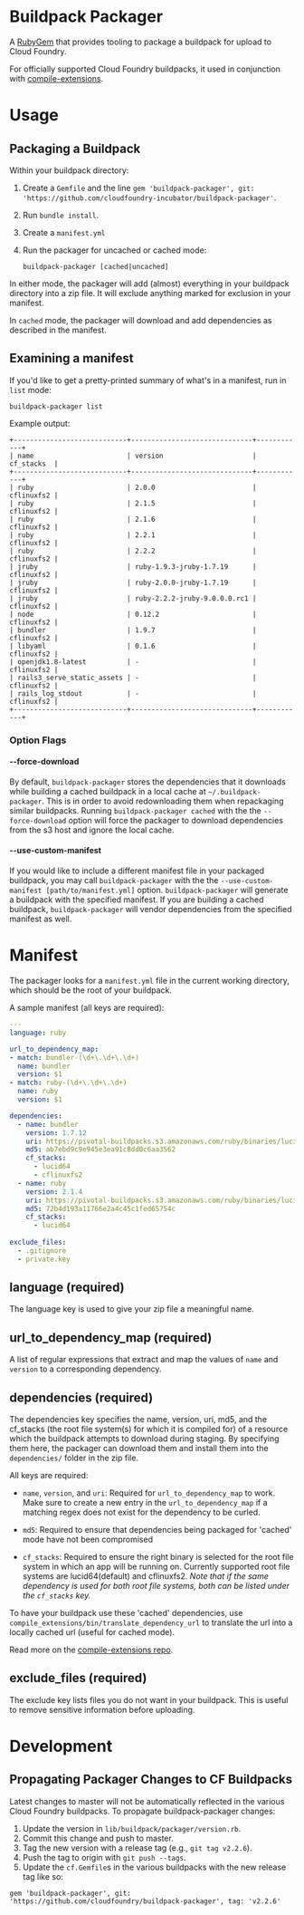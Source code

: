 # Buildpack Packager

A [RubyGem](https://rubygems.org/) that provides tooling to package a buildpack for upload to Cloud Foundry.

For officially supported Cloud Foundry buildpacks, it used in conjunction with [compile-extensions](https://github.com/cloudfoundry-incubator/compile-extensions).


# Usage

## Packaging a Buildpack

Within your buildpack directory:

1. Create a `Gemfile` and the line `gem 'buildpack-packager', git: 'https://github.com/cloudfoundry-incubator/buildpack-packager'`.
1. Run `bundle install`.
1. Create a `manifest.yml`
1. Run the packager for uncached or cached mode:

	```
	buildpack-packager [cached|uncached]
	```

In either mode, the packager will add (almost) everything in your
buildpack directory into a zip file.  It will exclude anything marked
for exclusion in your manifest.

In `cached` mode, the packager will download and add dependencies as
described in the manifest.


## Examining a manifest

If you'd like to get a pretty-printed summary of what's in a manifest,
run in `list` mode:

```
buildpack-packager list
```

Example output:

```
+----------------------------+------------------------------+------------+
| name                       | version                      | cf_stacks  |
+----------------------------+------------------------------+------------+
| ruby                       | 2.0.0                        | cflinuxfs2 |
| ruby                       | 2.1.5                        | cflinuxfs2 |
| ruby                       | 2.1.6                        | cflinuxfs2 |
| ruby                       | 2.2.1                        | cflinuxfs2 |
| ruby                       | 2.2.2                        | cflinuxfs2 |
| jruby                      | ruby-1.9.3-jruby-1.7.19      | cflinuxfs2 |
| jruby                      | ruby-2.0.0-jruby-1.7.19      | cflinuxfs2 |
| jruby                      | ruby-2.2.2-jruby-9.0.0.0.rc1 | cflinuxfs2 |
| node                       | 0.12.2                       | cflinuxfs2 |
| bundler                    | 1.9.7                        | cflinuxfs2 |
| libyaml                    | 0.1.6                        | cflinuxfs2 |
| openjdk1.8-latest          | -                            | cflinuxfs2 |
| rails3_serve_static_assets | -                            | cflinuxfs2 |
| rails_log_stdout           | -                            | cflinuxfs2 |
+----------------------------+------------------------------+------------+
```

### Option Flags

#### --force-download

By default, `buildpack-packager` stores the dependencies that it
downloads while building a cached buildpack in a local cache at
`~/.buildpack-packager`. This is in order to avoid redownloading them
when repackaging similar buildpacks. Running `buildpack-packager
cached` with the the `--force-download` option will force the packager
to download dependencies from the s3 host and ignore the local cache.

#### --use-custom-manifest

If you would like to include a different manifest file in your
packaged buildpack, you may call `buildpack-packager` with the the
`--use-custom-manifest [path/to/manifest.yml]`
option. `buildpack-packager` will generate a buildpack with the
specified manifest. If you are building a cached buildpack,
`buildpack-packager` will vendor dependencies from the specified
manifest as well.


# Manifest

The packager looks for a `manifest.yml` file in the current working
directory, which should be the root of your buildpack.

A sample manifest (all keys are required):

```yaml
---
language: ruby

url_to_dependency_map:
- match: bundler-(\d+\.\d+\.\d+)
  name: bundler
  version: $1
- match: ruby-(\d+\.\d+\.\d+)
  name: ruby
  version: $1

dependencies:
  - name: bundler
    version: 1.7.12
    uri: https://pivotal-buildpacks.s3.amazonaws.com/ruby/binaries/lucid64/bundler-1.7.12.tgz
    md5: ab7ebd9c9e945e3ea91c8dd0c6aa3562
    cf_stacks:
      - lucid64
      - cflinuxfs2
  - name: ruby
    version: 2.1.4
    uri: https://pivotal-buildpacks.s3.amazonaws.com/ruby/binaries/lucid64/ruby-2.1.4.tgz
    md5: 72b4d193a11766e2a4c45c1fed65754c
    cf_stacks:
      - lucid64
      
exclude_files:
  - .gitignore
  - private.key
```

## language (required)

The language key is used to give your zip file a meaningful name.


## url_to_dependency_map (required)

A list of regular expressions that extract and map the values of `name` and `version` to a corresponding dependency. 


## dependencies (required)


The dependencies key specifies the name, version, uri, md5, and the
cf_stacks (the root file system(s) for which it is compiled for) of a
resource which the buildpack attempts to download during staging. By
specifying them here, the packager can download them and install them
into the `dependencies/` folder in the zip file.

All keys are required:

- `name`, `version`, and `uri`:
Required for `url_to_dependency_map` to work. Make sure to create a new entry in the `url_to_dependency_map` if a matching regex does not exist for the dependency to be curled.

- `md5`:
Required to ensure that dependencies being packaged for 'cached' mode have not been compromised

- `cf_stacks`:
Required to ensure the right binary is selected for the root file system in which an app will be running on.  Currently supported root file systems are lucid64(default) and cflinuxfs2. *Note that if the same dependency is used for both root file systems, both can be listed under the `cf_stacks` key.*

To have your buildpack use these 'cached' dependencies, use
`compile_extensions/bin/translate_dependency_url` to translate the url
into a locally cached url (useful for cached mode).

Read more on the [compile-extensions repo](https://github.com/cloudfoundry-incubator/compile-extensions).


## exclude_files (required)

The exclude key lists files you do not want in your buildpack. This is
useful to remove sensitive information before uploading.

# Development

## Propagating Packager Changes to CF Buildpacks

Latest changes to master will not be automatically reflected in the various Cloud Foundry buildpacks.
To propagate buildpack-packager changes:

1. Update the version in `lib/buildpack/packager/version.rb`.
2. Commit this change and push to master.
3. Tag the new version with a release tag (e.g., `git tag v2.2.6`).
4. Push the tag to origin with `git push --tags`.
5. Update the `cf.Gemfile`s in the various buildpacks with the new release tag like so:
```
gem 'buildpack-packager', git: 'https://github.com/cloudfoundry/buildpack-packager', tag: 'v2.2.6'
```
